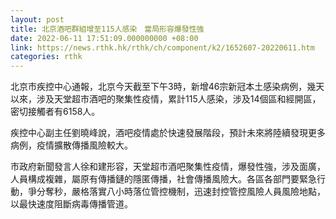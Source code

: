 ```yaml
---
layout: post
title: 北京酒吧群組增至115人感染　當局形容爆發性強
date: 2022-06-11 17:51:09.000000000 +08:00
link: https://news.rthk.hk/rthk/ch/component/k2/1652607-20220611.htm
categories: rthk
---
```


北京市疾控中心通報，北京今天截至下午3時，新增46宗新冠本土感染病例，幾天以來，涉及天堂超市酒吧的聚集性疫情，累計115人感染，涉及14個區和經開區，密切接觸者有6158人。

疾控中心副主任劉曉峰說，酒吧疫情處於快速發展階段，預計未來將陸續發現更多病例，疫情擴散傳播風險較大。

市政府新聞發言人徐和建形容，天堂超市酒吧聚集性疫情，爆發性強，涉及面廣，人員構成複雜，屬原有傳播鏈的隱匿傳播，社會傳播風險大。各區各部門要緊急行動，爭分奪秒，嚴格落實八小時落位管控機制，迅速封控管控風險人員風險地點，以最快速度阻斷病毒傳播管道。
